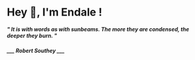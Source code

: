 <h1 title="head"> Hey 👋, I'm Endale !</h1>

**<h5><i>" It is with words as with sunbeams. The more they are condensed, the deeper they burn. "</i></h5>**

*<b>___ Robert Southey ___</b>*
